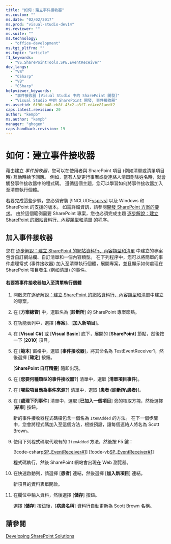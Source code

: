 ```yaml
---
title: "如何：建立事件接收器"
ms.custom: ""
ms.date: "02/02/2017"
ms.prod: "visual-studio-dev14"
ms.reviewer: ""
ms.suite: ""
ms.technology: 
  - "office-development"
ms.tgt_pltfrm: ""
ms.topic: "article"
f1_keywords: 
  - "VS.SharePointTools.SPE.EventReceiver"
dev_langs: 
  - "VB"
  - "CSharp"
  - "VB"
  - "CSharp"
helpviewer_keywords: 
  - "事件接收器 [Visual Studio 中的 SharePoint 開發]"
  - "Visual Studio 中的 SharePoint 開發, 事件接收器"
ms.assetid: 6f90cb48-eb8f-43c2-a3f7-ed4ce81aedf2
caps.latest.revision: 20
author: "kempb"
ms.author: "kempb"
manager: "ghogen"
caps.handback.revision: 19
---
```

# 如何：建立事件接收器
  藉由建立 *事件接收器*，您可以在使用者與 SharePoint 項目 \(例如清單或清單項目時\) 互動時給予回應。  例如，當有人變更行事曆或從連絡人清單刪除姓名時，就會觸發事件接收器中的程式碼。  遵循這個主題，您可以學習如何將事件接收器加入至清單執行個體。  
  
 若要完成這些步驟，您必須安裝 [!INCLUDE[vsprvs](../sharepoint/includes/vsprvs-md.md)] 以及 Windows 和 SharePoint 的支援的版本。  如需詳細資訊，請參閱[開發 SharePoint 方案的要求](../sharepoint/requirements-for-developing-sharepoint-solutions.md)。  由於這個範例需要 SharePoint 專案，您也必須完成主題 [逐步解說：建立 SharePoint 的網站資料行、內容類型和清單](../sharepoint/walkthrough-create-a-site-column-content-type-and-list-for-sharepoint.md) 的程序。  
  
## 加入事件接收器  
 您在 [逐步解說：建立 SharePoint 的網站資料行、內容類型和清單](../sharepoint/walkthrough-create-a-site-column-content-type-and-list-for-sharepoint.md) 中建立的專案包含自訂網站欄、自訂清單和一個內容類型。  在下列程序中，您可以將簡單的事件處理常式 \(事件接收器\) 加入至清單執行個體，展開專案，並且顯示如何處理在 SharePoint 項目發生 \(例如清單\) 的事件。  
  
#### 若要將事件接收器加入至清單執行個體  
  
1.  開啟您在[逐步解說：建立 SharePoint 的網站資料行、內容類型和清單](../sharepoint/walkthrough-create-a-site-column-content-type-and-list-for-sharepoint.md)中建立的專案。  
  
2.  在 \[**方案總管**\] 中，選取名為 \[**診斷所**\] 的 SharePoint 專案節點。  
  
3.  在功能表列中，選擇 \[**專案**\]、\[**加入新項目**\]。  
  
4.  在 \[**Visual C\#**\] 或 \[**Visual Basic**\] 底下，展開的 \[**SharePoint**\] 節點，然後按一下 \[**2010**\] 項目。  
  
5.  在 \[**範本**\] 窗格中，選取 \[**事件接收器**\]，將其命名為 TestEventReceiver1，然後選擇 \[**確定**\] 按鈕。  
  
     \[**SharePoint 自訂精靈**\] 隨即出現。  
  
6.  在 \[**您要何種類型的事件接收器?**\] 清單中，選取 \[**清單項目事件**\]。  
  
7.  在 \[**哪些項目應為事件來源?**\] 清單中，選取 \[**患者 \(診斷所\\患者\)**\]。  
  
8.  在 \[**處理下列事件**\] 清單中，選取 \[**已加入一個項目**\] 旁的核取方塊，然後選擇 \[**結束**\] 按鈕。  
  
     新的事件接收器程式碼檔包含一個名為 `ItemAdded` 的方法。  在下一個步驟中，您會將程式碼加入至這個方法，根據預設，讓每個連絡人將名為 Scott Brown。  
  
9. 使用下列程式碼取代現有的 `ItemAdded` 方法，然後按 F5 鍵：  
  
     [!code-csharp[SP_EventReceiver#1](../snippets/csharp/VS_Snippets_OfficeSP/sp_eventreceiver/CS/CustomField1/TestEventReceiver1/TestEventReceiver1.cs#1)]
     [!code-vb[SP_EventReceiver#1](../snippets/visualbasic/VS_Snippets_OfficeSP/sp_eventreceiver/VB/CustomField1_VB/EventReceiver1/EventReceiver1.vb#1)]  
  
     程式碼執行，然後 SharePoint 網站會出現在 Web 瀏覽器。  
  
10. 在快速啟動列，請選擇 \[**患者**\] 連結，然後選擇 \[**加入新項目**\] 連結。  
  
     新項目的資料表單開啟。  
  
11. 在欄位中輸入資料，然後選擇 \[**儲存**\] 按鈕。  
  
     選擇 \[**儲存**\] 按鈕後，\[**病患名稱**\] 資料行自動更新為 Scott Brown 名稱。  
  
## 請參閱  
 [Developing SharePoint Solutions](../sharepoint/developing-sharepoint-solutions.md)  
  
  